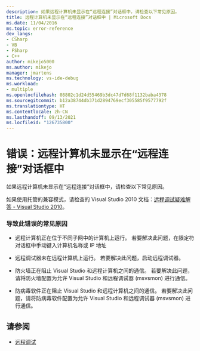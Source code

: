 ```yaml
---
description: 如果远程计算机未显示在“远程连接”对话框中，请检查以下常见原因。
title: 远程计算机未显示在“远程连接”对话框中 | Microsoft Docs
ms.date: 11/04/2016
ms.topic: error-reference
dev_langs:
- CSharp
- VB
- FSharp
- C++
author: mikejo5000
ms.author: mikejo
manager: jmartens
ms.technology: vs-ide-debug
ms.workload:
- multiple
ms.openlocfilehash: 08802c1d24d55469b3dc47d7d68f1132baba4378
ms.sourcegitcommit: b12a38744db371d2894769ecf305585f9577792f
ms.translationtype: HT
ms.contentlocale: zh-CN
ms.lasthandoff: 09/13/2021
ms.locfileid: "126735800"
---
```

# <a name="error-remote-machine-does-not-appear-in-a-remote-connections-dialog"></a>错误：远程计算机未显示在“远程连接”对话框中
如果远程计算机未显示在“远程连接”对话框中，请检查以下常见原因。

 如果使用托管的兼容模式，请检查的 Visual Studio 2010 文档：[远程调试疑难解答 - Visual Studio 2010](/previous-versions/visualstudio/visual-studio-2010/2ys11ead(v=vs.100))。

### <a name="common-causes-for-this-error"></a>导致此错误的常见原因

- 远程计算机正在位于不同子网中的计算机上运行。 若要解决此问题，在限定符对话框中手动键入计算机名称或 IP 地址

- 远程调试器未在远程计算机上运行。 若要解决此问题，启动远程调试器。

- 防火墙正在阻止 Visual Studio 和远程计算机之间的通信。 若要解决此问题，请将防火墙配置为允许 Visual Studio 和远程调试器 (msvsmon) 进行通信。

- 防病毒软件正在阻止 Visual Studio 和远程计算机之间的通信。 若要解决此问题，请将防病毒软件配置为允许 Visual Studio 和远程调试器 (msvsmon) 进行通信。

## <a name="see-also"></a>请参阅
- [远程调试](../debugger/remote-debugging.md)
